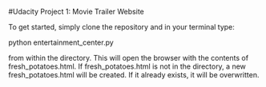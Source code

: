 #Udacity Project 1: Movie Trailer Website

To get started, simply clone the repository and in your terminal type:

   python entertainment_center.py

from within the directory. This will open the browser with the contents of fresh_potatoes.html. If fresh_potatoes.html is not in the directory, a new fresh_potatoes.html will be created. If it already exists, it will be overwritten.


